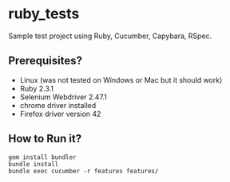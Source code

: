 # ruby_tests
Sample test project using Ruby, Cucumber, Capybara, RSpec.

## Prerequisites?
* Linux (was not tested on Windows or Mac but it should work)
* Ruby 2.3.1
* Selenium Webdriver 2.47.1
* chrome driver installed
* Firefox driver version 42

## How to Run it?
```
gem install bundler
bundle install
bundle exec cucumber -r features features/
```

